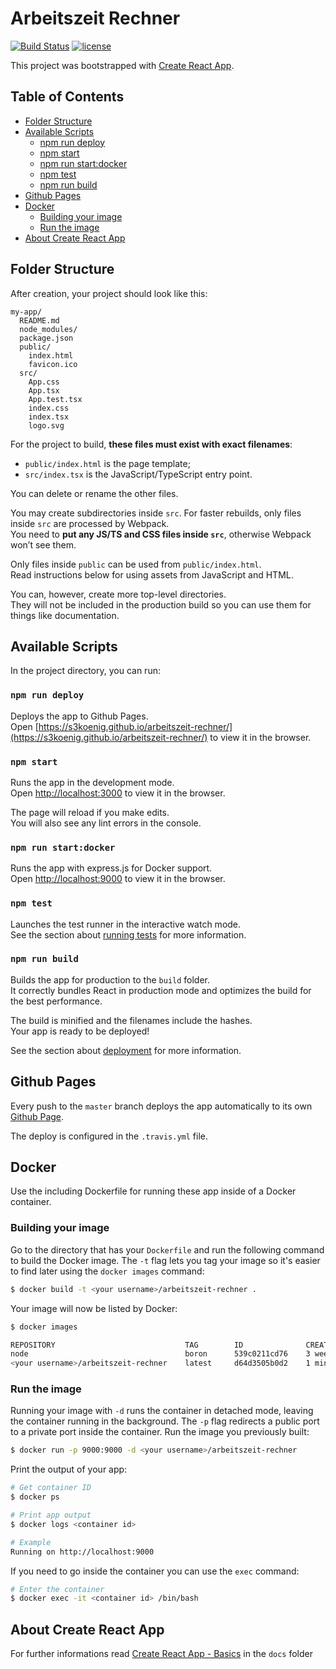 # Arbeitszeit Rechner
[![Build Status](https://travis-ci.org/s3koenig/arbeitszeit-rechner.svg?branch=master)](https://travis-ci.org/s3koenig/arbeitszeit-rechner)
[![license](https://img.shields.io/github/license/s3koenig/arbeitszeit-rechner.svg)]()

This project was bootstrapped with [Create React App](https://github.com/facebookincubator/create-react-app).

## Table of Contents

- [Folder Structure](#folder-structure)
- [Available Scripts](#available-scripts)
  - [npm run deploy](#npm-run-deploy)
  - [npm start](#npm-start)
  - [npm run start:docker](#npm-run-startdocker)
  - [npm test](#npm-test)
  - [npm run build](#npm-run-build)
- [Github Pages](#github-pages)
- [Docker](#docker)
  - [Building your image](#building-your-image)
  - [Run the image](#run-the-image)
- [About Create React App](#about-create-react-app)

## Folder Structure

After creation, your project should look like this:

```
my-app/
  README.md
  node_modules/
  package.json
  public/
    index.html
    favicon.ico
  src/
    App.css
    App.tsx
    App.test.tsx
    index.css
    index.tsx
    logo.svg
```

For the project to build, **these files must exist with exact filenames**:

* `public/index.html` is the page template;
* `src/index.tsx` is the JavaScript/TypeScript entry point.

You can delete or rename the other files.

You may create subdirectories inside `src`. For faster rebuilds, only files inside `src` are processed by Webpack.<br>
You need to **put any JS/TS and CSS files inside `src`**, otherwise Webpack won’t see them.

Only files inside `public` can be used from `public/index.html`.<br>
Read instructions below for using assets from JavaScript and HTML.

You can, however, create more top-level directories.<br>
They will not be included in the production build so you can use them for things like documentation.

## Available Scripts

In the project directory, you can run:

### `npm run deploy`

Deploys the app to Github Pages.<br>
Open [https://s3koenig.github.io/arbeitszeit-rechner/](https://s3koenig.github.io/arbeitszeit-rechner/) to view it in the browser.

### `npm start`

Runs the app in the development mode.<br>
Open [http://localhost:3000](http://localhost:3000) to view it in the browser.

The page will reload if you make edits.<br>
You will also see any lint errors in the console.

### `npm run start:docker`

Runs the app with express.js for Docker support.<br>
Open [http://localhost:9000](http://localhost:9000) to view it in the browser.

### `npm test`

Launches the test runner in the interactive watch mode.<br>
See the section about [running tests](#running-tests) for more information.

### `npm run build`

Builds the app for production to the `build` folder.<br>
It correctly bundles React in production mode and optimizes the build for the best performance.

The build is minified and the filenames include the hashes.<br>
Your app is ready to be deployed!

See the section about [deployment](#deployment) for more information.

## Github Pages

Every push to the `master` branch deploys the app automatically to its own [Github Page](https://s3koenig.github.io/arbeitszeit-rechner/).

The deploy is configured in the `.travis.yml` file.

## Docker

Use the including Dockerfile for running these app inside of a Docker container.

### Building your image

Go to the directory that has your `Dockerfile` and run the following command to build the Docker image. The `-t` flag lets you tag your image so it's easier to find later using the `docker images` command:
```bash
$ docker build -t <your username>/arbeitszeit-rechner .
```
Your image will now be listed by Docker:
```bash
$ docker images

REPOSITORY                             TAG        ID              CREATED
node                                   boron      539c0211cd76    3 weeks ago
<your username>/arbeitszeit-rechner    latest     d64d3505b0d2    1 minute ago
```

### Run the image

Running your image with `-d` runs the container in detached mode, leaving the container running in the background. The `-p` flag redirects a public port to a private port inside the container. Run the image you previously built:
```bash
$ docker run -p 9000:9000 -d <your username>/arbeitszeit-rechner
```
Print the output of your app:
```bash
# Get container ID
$ docker ps

# Print app output
$ docker logs <container id>

# Example
Running on http://localhost:9000
```
If you need to go inside the container you can use the `exec` command:
```bash
# Enter the container
$ docker exec -it <container id> /bin/bash
```

## About Create React App

For further informations read [Create React App - Basics](docs/CreateReactApp_Basics.md) in the `docs` folder
